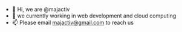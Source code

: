 - 👋 Hi, we are @majactiv
- 🌱 we currently working in web development and cloud computing
- 📫 Please email majactiv@gmail.com to reach us
